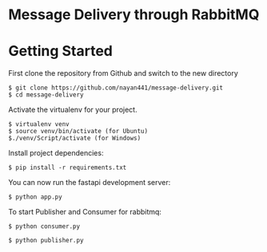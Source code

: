 # Message Delivery through RabbitMQ

# Getting Started

First clone the repository from Github and switch to the new directory

    $ git clone https://github.com/nayan441/message-delivery.git
    $ cd message-delivery
 
Activate the virtualenv for your project.
    
    $ virtualenv venv
    $ source venv/bin/activate (for Ubuntu)
    $./venv/Script/activate (for Windows)

Install project dependencies:

    $ pip install -r requirements.txt
    
You can now run the fastapi development server:

    $ python app.py

To start Publisher and Consumer for rabbitmq:

    $ python consumer.py

    $ python publisher.py
